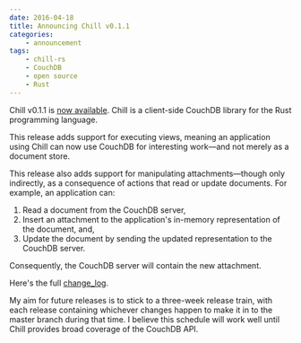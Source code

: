```yaml
---
date: 2016-04-18
title: Announcing Chill v0.1.1
categories:
    - announcement
tags:
    - chill-rs
    - CouchDB
    - open source
    - Rust
---
```


Chill v0.1.1 is [now available][chill_crates_io]. Chill is a client-side
CouchDB library for the Rust programming language.

This release adds support for executing views, meaning an application
using Chill can now use CouchDB for interesting work&mdash;and not
merely as a document store.

This release also adds support for manipulating attachments&mdash;though
only indirectly, as a consequence of actions that read or update
documents. For example, an application can:

1. Read a document from the CouchDB server,
2. Insert an attachment to the application's in-memory representation of
   the document, and,
3. Update the document by sending the updated representation to the
   CouchDB server.

Consequently, the CouchDB server will contain the new attachment.

Here's the full [change_log][chill_v0_1_1_change_log].

My aim for future releases is to stick to a three-week release train,
with each release containing whichever changes happen to make it in to
the master branch during that time. I believe this schedule will work
well until Chill provides broad coverage of the CouchDB API.

[chill_crates_io]: https://crates.io/crates/chill
[chill_v0_1_1_change_log]: https://github.com/chill-rs/chill/blob/v0.1.1/CHANGELOG.md
